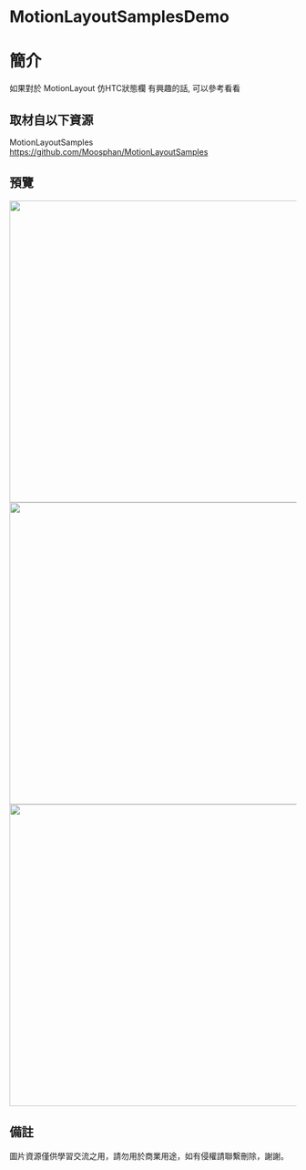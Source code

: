 # MotionLayoutSamplesDemo

簡介
==================================
如果對於 MotionLayout 仿HTC狀態欄 有興趣的話, 可以參考看看                               

取材自以下資源
--------
MotionLayoutSamples                                                                 
https://github.com/Moosphan/MotionLayoutSamples    
                                                                                                                
預覽
--------
<p align="left">
  <img src="https://i.imgur.com/ONDunyI.png" width="530"/>
  <img src="https://i.imgur.com/ajPYI3L.png" width="530"/>
  <img src="https://i.imgur.com/jN9Pim2.png" width="530"/>
</p> 

備註
--------
圖片資源僅供學習交流之用，請勿用於商業用途，如有侵權請聯繫刪除，謝謝。
